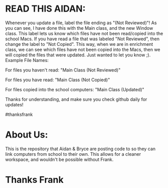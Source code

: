 # READ THIS AIDAN:
Whenever you update a file, label the file ending as "(Not Reviewed)"! As you can see, I have done this with the Main class, and the new Window class. This label lets us know which files have not been read/copied into the school Macs. If you have read a file that was labeled "Not Reviewed", then change the label to "Not Copied". This way, when we are in enrichment class, we can see which files have not been copied into the Macs, then we will copied the files that were updated. Just wanted to let you know ;). Example File Names: 

For files you haven't read:
"Main Class (Not Reviewed)"

For files you have read:
"Main Class (Not Copied)"

For files copied into the school computers:
"Main Class (Updated)"

Thanks for understanding, and make sure you check github daily for updates!

#thanksfrank

# About Us:
This is the repository that Aidan & Bryce are posting code to so they can link computers from school to their own. This allows for a cleaner workspace, and wouldn't be possible without Frank. 

# Thanks Frank
